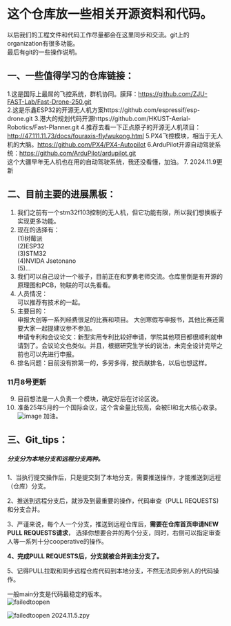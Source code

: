 # 这个仓库放一些相关开源资料和代码。
以后我们的工程文件和代码工作尽量都会在这里同步和交流。git上的organization有很多功能。   
最后有git的一些操作说明。
## 一、一些值得学习的仓库链接：
1.这是国际上最屌的飞控系统，群机协同。膜拜：https://github.com/ZJU-FAST-Lab/Fast-Drone-250.git   
2.这是乐鑫ESP32的开源无人机方案https://github.com/espressif/esp-drone.git
3.港大的规划代码开源https://github.com/HKUST-Aerial-Robotics/Fast-Planner.git
4.推荐去看一下正点原子的开源无人机项目：http://47.111.11.73/docs/fouraxis-fly/wukong.html
5.PX4飞控模块，相当于无人机的大脑。https://github.com/PX4/PX4-Autopilot
6.ArduPilot开源自动驾驶系统：https://github.com/ArduPilot/ardupilot.git     
这个大疆早年无人机也在用的自动驾驶系统，我还没看懂，加油。
7.  2024.11.9更新


## 二、目前主要的进展黑板：
1. 我们之前有一个stm32f103控制的无人机，但它功能有限，所以我们想换板子实现更多功能。
2. 现在的选择有：  
  (1)树莓派    
  (2)ESP32    
  (3)STM32   
  (4)NVIDA Jsetonano     
  (5)...
4. 我们可以自己设计一个板子，目前正在和罗勇老师交流。仓库里倒是有开源的原理图和PCB，物联的可以先看看。     
5. 人员情况：    
  可以推荐有技术的一起。
6. 主要目的：   
  申报大创等一系列经费很足的比赛和项目。
大创寒假写申报书，其他比赛还需要大家一起提建议参不参加。    
  申请专利和会议论文：新型实用专利比较好申请，学院其他项目都很顺利就申请到了。会议论文也类似。并且，根据研究生学长的说法，未完全设计完毕之前也可以先进行申报。
7. 排名问题：目前没有排第一的，多劳多得，按贡献排名，以后也想这样。     
### 11月8号更新
9. 目前想法是一人负责一个模块，确定好后在讨论区说。
10. 准备25年5月的一个国际会议，这个含金量比较高，会被EI和北大核心收录。
    ![image](https://github.com/user-attachments/assets/7c8db92c-5dfe-41a5-9158-2b2dd30670da)
    加油。

## 三、Git_tips：     
  ##### 分支分为本地分支和远程分支两种。     
        
  1、当执行提交操作后，只是提交到了本地分支，需要推送操作，才能推送到远程（仓库）分支。   
  
  2、推送到远程分支后，就涉及到最重要的操作，代码审查（PULL REQUESTS)和分支合并。   
  
  3、严谨来说，每个人一个分支，推送到远程仓库后，**需要在仓库首页申请NEW PULL REQUESTS请求**，
  选择你想要合并的两个分支，同时，右侧可以指定审查人等一系列十分cooperative的操作。   
  
  **4、完成PULL REQUESTS后，分支就被合并到主分支了。**   
  
  5、记得PULL拉取和同步远程仓库代码到本地分支，不然无法同步别人的代码操作。   
  
  一般main分支是代码最稳定的版本。   
  ![failedtoopen](Images/git操作解释1.png)   
        
  ![failedtoopen](Images/git操作解释2.png)
  2024.11.5.zpy
